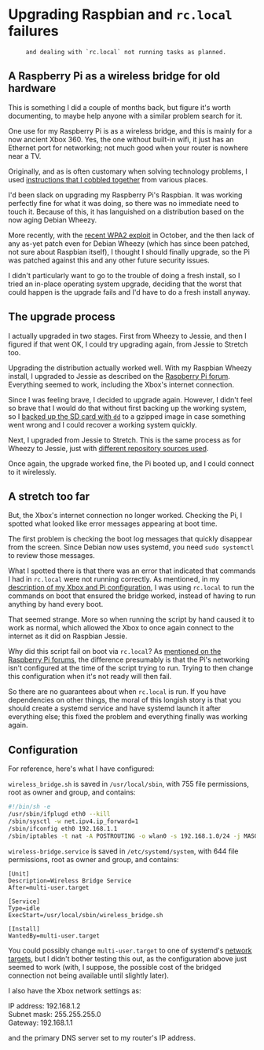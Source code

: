 # Upgrading Raspbian and <code>rc.local</code> failures

         and dealing with `rc.local` not running tasks as planned.

## A Raspberry Pi as a wireless bridge for old hardware

This is something I did a couple of months back, but figure it's worth
documenting, to maybe help anyone with a similar problem search for it.

One use for my Raspberry Pi is as a wireless bridge, and this is mainly
for a now ancient Xbox 360. Yes, the one without built-in wifi, it just
has an Ethernet port for networking; not much good when your router is
nowhere near a TV.

Originally, and as is often customary when solving technology problems,
I used [instructions that I cobbled
together](https://unix.stackexchange.com/a/64353/32125) from various
places.

I'd been slack on upgrading my Raspberry Pi's Raspbian. It was working
perfectly fine for what it was doing, so there was no immediate need to
touch it. Because of this, it has languished on a distribution based on
the now aging Debian Wheezy.

More recently, with the [recent WPA2
exploit](https://www.ncsc.gov.uk/krack) in October, and the then lack of
any as-yet patch even for Debian Wheezy (which has since been patched,
not sure about Raspbian itself), I thought I should finally upgrade, so
the Pi was patched against this and any other future security issues.

I didn't particularly want to go to the trouble of doing a fresh
install, so I tried an in-place operating system upgrade, deciding that
the worst that could happen is the upgrade fails and I'd have to do a
fresh install anyway.

## The upgrade process

I actually upgraded in two stages. First from Wheezy to Jessie, and then
I figured if that went OK, I could try upgrading again, from Jessie to
Stretch too.

Upgrading the distribution actually worked well. With my Raspbian Wheezy
install, I upgraded to Jessie as described on the [Raspberry Pi
forum](https://www.raspberrypi.org/forums/viewtopic.php?f=66&t=121880).
Everything seemed to work, including the Xbox's internet connection.

Since I was feeling brave, I decided to upgrade again. However, I didn't
feel so brave that I would do that without first backing up the working
system, so I [backed up the SD card with
`dd`](https://raspberrypi.stackexchange.com/a/312/12370) to a gzipped
image in case something went wrong and I could recover a working system
quickly.

Next, I upgraded from Jessie to Stretch. This is the same process as for
Wheezy to Jessie, just with [different repository sources
used](https://www.raspberrypi.org/blog/raspbian-stretch/).

Once again, the upgrade worked fine, the Pi booted up, and I could
connect to it wirelessly.

## A stretch too far

But, the Xbox's internet connection no longer worked. Checking the Pi, I
spotted what looked like error messages appearing at boot time.

The first problem is checking the boot log messages that quickly
disappear from the screen. Since Debian now uses systemd, you need `sudo
systemctl` to review those messages.

What I spotted there is that there was an error that indicated that
commands I had in `rc.local` were not running correctly. As mentioned,
in my [description of my Xbox and Pi
configuration](https://unix.stackexchange.com/a/64353/32125), I was
using `rc.local` to run the commands on boot that ensured the bridge
worked, instead of having to run anything by hand every boot.

That seemed strange. More so when running the script by hand caused it
to work as normal, which allowed the Xbox to once again connect to the
internet as it did on Raspbian Jessie.

Why did this script fail on boot via `rc.local`? As [mentioned on the
Raspberry Pi
forums](https://www.raspberrypi.org/forums/viewtopic.php?f=66&t=122207),
the difference presumably is that the Pi's networking isn't configured
at the time of the script trying to run. Trying to then change this
configuration when it's not ready will then fail.

So there are no guarantees about when `rc.local` is run. If you have
dependencies on other things, the moral of this longish story is that
you should create a systemd service and have systemd launch it after
everything else; this fixed the problem and everything finally was
working again.

## Configuration

For reference, here's what I have configured:

`wireless_bridge.sh` is saved in `/usr/local/sbin`, with 755 file
permissions, root as owner and group, and contains:

```sh
#!/bin/sh -e
/usr/sbin/ifplugd eth0 --kill
/sbin/sysctl -w net.ipv4.ip_forward=1
/sbin/ifconfig eth0 192.168.1.1
/sbin/iptables -t nat -A POSTROUTING -o wlan0 -s 192.168.1.0/24 -j MASQUERADE
```

`wireless-bridge.service` is saved in `/etc/systemd/system`, with 644
file permissions, root as owner and group, and contains:

```
[Unit]
Description=Wireless Bridge Service
After=multi-user.target

[Service]
Type=idle
ExecStart=/usr/local/sbin/wireless_bridge.sh

[Install]
WantedBy=multi-user.target
```

You could possibly change `multi-user.target` to one of systemd's
[network
targets](https://www.freedesktop.org/wiki/Software/systemd/NetworkTarget/),
but I didn't bother testing this out, as the configuration above just
seemed to work (with, I suppose, the possible cost of the bridged
connection not being available until slightly later).

I also have the Xbox network settings as:

IP address: 192.168.1.2  
Subnet mask: 255.255.255.0  
Gateway: 192.168.1.1  

and the primary DNS server set to my router's IP address.

